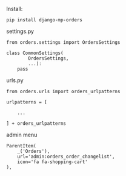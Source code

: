 Install:
```
pip install django-mp-orders
```
settings.py
```
from orders.settings import OrdersSettings
 
class CommonSettings(
        OrdersSettings,
        ...):
    pass

```

urls.py
```
from orders.urls import orders_urlpatterns
 
urlpatterns = [

    ...

] + orders_urlpatterns
```

admin menu
```
ParentItem(
    _('Orders'), 
    url='admin:orders_order_changelist',
    icon='fa fa-shopping-cart'
),
```
